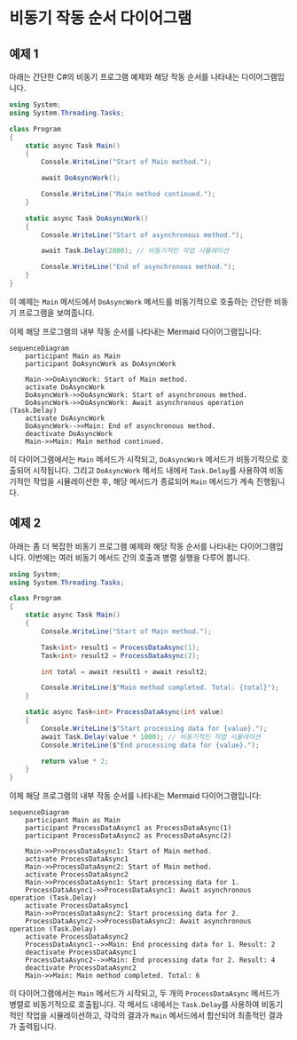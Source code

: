 # 비동기 작동 순서 다이어그램

## 예제 1

아래는 간단한 C#의 비동기 프로그램 예제와 해당 작동 순서를 나타내는 다이어그램입니다.

```csharp
using System;
using System.Threading.Tasks;

class Program
{
    static async Task Main()
    {
        Console.WriteLine("Start of Main method.");

        await DoAsyncWork();

        Console.WriteLine("Main method continued.");
    }

    static async Task DoAsyncWork()
    {
        Console.WriteLine("Start of asynchronous method.");

        await Task.Delay(2000); // 비동기적인 작업 시뮬레이션

        Console.WriteLine("End of asynchronous method.");
    }
}
```

이 예제는 `Main` 메서드에서 `DoAsyncWork` 메서드를 비동기적으로 호출하는 간단한 비동기 프로그램을 보여줍니다.

이제 해당 프로그램의 내부 작동 순서를 나타내는 Mermaid 다이어그램입니다:

```mermaid
sequenceDiagram
    participant Main as Main
    participant DoAsyncWork as DoAsyncWork

    Main->>DoAsyncWork: Start of Main method.
    activate DoAsyncWork
    DoAsyncWork->>DoAsyncWork: Start of asynchronous method.
    DoAsyncWork->>DoAsyncWork: Await asynchronous operation (Task.Delay)
    activate DoAsyncWork
    DoAsyncWork-->>Main: End of asynchronous method.
    deactivate DoAsyncWork
    Main->>Main: Main method continued.
```

이 다이어그램에서는 `Main` 메서드가 시작되고, `DoAsyncWork` 메서드가 비동기적으로 호출되어 시작됩니다. 그리고 `DoAsyncWork` 메서드 내에서 `Task.Delay`를 사용하여 비동기적인 작업을 시뮬레이션한 후, 해당 메서드가 종료되어 `Main` 메서드가 계속 진행됩니다.

## 예제 2

아래는 좀 더 복잡한 비동기 프로그램 예제와 해당 작동 순서를 나타내는 다이어그램입니다. 이번에는 여러 비동기 메서드 간의 호출과 병렬 실행을 다루어 봅니다.

```csharp
using System;
using System.Threading.Tasks;

class Program
{
    static async Task Main()
    {
        Console.WriteLine("Start of Main method.");

        Task<int> result1 = ProcessDataAsync(1);
        Task<int> result2 = ProcessDataAsync(2);

        int total = await result1 + await result2;

        Console.WriteLine($"Main method completed. Total: {total}");
    }

    static async Task<int> ProcessDataAsync(int value)
    {
        Console.WriteLine($"Start processing data for {value}.");
        await Task.Delay(value * 1000); // 비동기적인 작업 시뮬레이션
        Console.WriteLine($"End processing data for {value}.");

        return value * 2;
    }
}
```

이제 해당 프로그램의 내부 작동 순서를 나타내는 Mermaid 다이어그램입니다:

```mermaid
sequenceDiagram
    participant Main as Main
    participant ProcessDataAsync1 as ProcessDataAsync(1)
    participant ProcessDataAsync2 as ProcessDataAsync(2)

    Main->>ProcessDataAsync1: Start of Main method.
    activate ProcessDataAsync1
    Main->>ProcessDataAsync2: Start of Main method.
    activate ProcessDataAsync2
    Main->>ProcessDataAsync1: Start processing data for 1.
    ProcessDataAsync1->>ProcessDataAsync1: Await asynchronous operation (Task.Delay)
    activate ProcessDataAsync1
    Main->>ProcessDataAsync2: Start processing data for 2.
    ProcessDataAsync2->>ProcessDataAsync2: Await asynchronous operation (Task.Delay)
    activate ProcessDataAsync2
    ProcessDataAsync1-->>Main: End processing data for 1. Result: 2
    deactivate ProcessDataAsync1
    ProcessDataAsync2-->>Main: End processing data for 2. Result: 4
    deactivate ProcessDataAsync2
    Main->>Main: Main method completed. Total: 6
```

이 다이어그램에서는 `Main` 메서드가 시작되고, 두 개의 `ProcessDataAsync` 메서드가 병렬로 비동기적으로 호출됩니다. 각 메서드 내에서는 `Task.Delay`를 사용하여 비동기적인 작업을 시뮬레이션하고, 각각의 결과가 `Main` 메서드에서 합산되어 최종적인 결과가 출력됩니다.